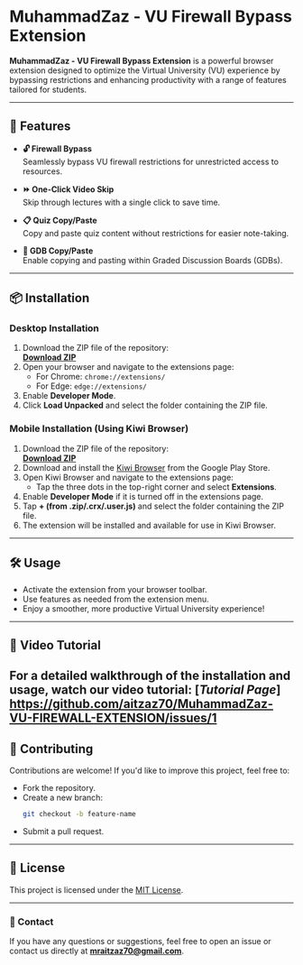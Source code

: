 # MuhammadZaz - VU Firewall Bypass Extension

**MuhammadZaz - VU Firewall Bypass Extension** is a powerful browser extension designed to optimize the Virtual University (VU) experience by bypassing restrictions and enhancing productivity with a range of features tailored for students.

---

## 🚀 Features

- **🔓 Firewall Bypass**  
  Seamlessly bypass VU firewall restrictions for unrestricted access to resources.

- **⏩ One-Click Video Skip**  
  Skip through lectures with a single click to save time.

- **📋 Quiz Copy/Paste**  
  Copy and paste quiz content without restrictions for easier note-taking.

- **📄 GDB Copy/Paste**  
  Enable copying and pasting within Graded Discussion Boards (GDBs).

---

## 📦 Installation

### Desktop Installation

1. Download the ZIP file of the repository:  
   [**Download ZIP**](https://github.com/aitzaz70/MuhammadZaz-VU-FIREWALL-EXTENSION/raw/refs/heads/main/%F0%9D%99%88%F0%9D%99%AA%F0%9D%99%9D%F0%9D%99%96%F0%9D%99%A2%F0%9D%99%A2%F0%9D%99%96%F0%9D%99%99%20%F0%9D%99%95%F0%9D%99%96%F0%9D%99%AF%EA%AA%9C%20VU%20Firewall%20Bypass.zip)
2. Open your browser and navigate to the extensions page:  
   - For Chrome: `chrome://extensions/`  
   - For Edge: `edge://extensions/`  
3. Enable **Developer Mode**.  
4. Click **Load Unpacked** and select the folder containing the ZIP file.

### Mobile Installation (Using Kiwi Browser)

1. Download the ZIP file of the repository:  
   [**Download ZIP**](https://github.com/aitzaz70/MuhammadZaz-VU-FIREWALL-EXTENSION/raw/refs/heads/main/%F0%9D%99%88%F0%9D%99%AA%F0%9D%99%9D%F0%9D%99%96%F0%9D%99%A2%F0%9D%99%A2%F0%9D%99%96%F0%9D%99%99%20%F0%9D%99%95%F0%9D%99%96%F0%9D%99%AF%EA%AA%9C%20VU%20Firewall%20Bypass.zip)
2. Download and install the [Kiwi Browser](https://play.google.com/store/apps/details?id=com.kiwibrowser.browser) from the Google Play Store.
3. Open Kiwi Browser and navigate to the extensions page:  
   - Tap the three dots in the top-right corner and select **Extensions**.
4. Enable **Developer Mode** if it is turned off in the extensions page.
5. Tap **+ (from .zip/.crx/.user.js)** and select the folder containing the ZIP file.
6. The extension will be installed and available for use in Kiwi Browser.

---

## 🛠️ Usage

- Activate the extension from your browser toolbar.  
- Use features as needed from the extension menu.  
- Enjoy a smoother, more productive Virtual University experience!

---

## 🎥 Video Tutorial

For a detailed walkthrough of the installation and usage, watch our video tutorial:
[*Tutorial Page*]
https://github.com/aitzaz70/MuhammadZaz-VU-FIREWALL-EXTENSION/issues/1
---

## 🤝 Contributing

Contributions are welcome! If you'd like to improve this project, feel free to:  
- Fork the repository.  
- Create a new branch:  
  ```bash
  git checkout -b feature-name
  ```  
- Submit a pull request.

---

## 📝 License

This project is licensed under the [MIT License](LICENSE).

---

### 📧 Contact
If you have any questions or suggestions, feel free to open an issue or contact us directly at **mraitzaz70@gmail.com**.
